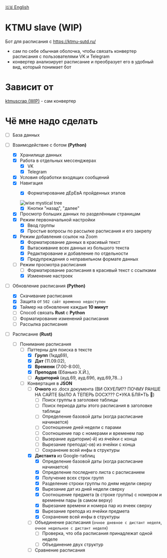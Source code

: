 [🇬🇧 English](/README-EN.md)

# KTMU slave (WIP)

Бот для расписания с https://ktmu-sutd.ru/

- сам по себе обычная оболочка, чтобы связать
конвертер расписания с пользователями 
VK и Telegram
- конвертер анализирует расписание
и преобразует его в удобный вид, который
понимает бот

# Зависит от
[ktmuscrap (WIP)](https://github.com/kerdl/ktmuscrap) - сам конвертер


# Чё мне надо сделать

- [ ] База данных

- [ ] Взаимодействие с ботом **(Python)**
     - [x] Хранилище данных
     - [x] Работа в отдельных мессенджерах
          - [x] VK
          - [x] Telegram
     - [x] Условия обработки входящих сообщений
     - [x] Навигация
          - [x] Форматирование дЕрЕвА пройденных этапов


          ![wise mystical tree](https://i.kym-cdn.com/photos/images/newsfeed/002/444/748/d04.jpg)
          - [x] Кнопки "назад", "далее"
     - [x] Просмотр больших данных по разделённым страницам
     - [x] Режим первоначальной настройки
          - [x] Ввод группы
          - [x] Простые вопросы по рассылке расписания и его закрепу
     - [x] Режим добавления ссылок на Zoom
          - [x] Форматирование данных в красивый текст
          - [x] Вытаскивание всех данных из большого текста
          - [x] Редактирование и добавление по отдельности
          - [x] Предупреждения о неправильном формате данных
     - [ ] Режим просмотра расписания
          - [ ] Форматирование расписания в красивый текст с ссылками
          - [x] Изменение настроек

- [ ] Обновление расписания **(Python)**
     - [x] Скачивание расписания
     - [x] Защита от `502 сайт временно недоступен`
     - [x] Таймер на обновление каждые **10 минут**
     - [ ] Способ связать **Rust** с **Python**
     - [ ] Форматирование изменений расписания
     - [ ] Рассылка расписания

- [ ] Расписание **(Rust)**
     - [ ] Понимание расписания
          - [ ] Паттерны для поиска в тексте
               - [x] **Групп** (1кдд69),
               - [x] **Дат** (11.09.02),
               - [x] **Времени** (7:00-8:00),
               - [x] **Преподов** (Ебанько Х.Й.),
               - [ ] **Аудиторий** (ауд.69, ауд.69б, ауд.69,78...)
          - [ ] Конвертация в **JSON**
               - [ ] **Очного** из .docx документа
               (ВИ ОХУЕЛИ?? ПОЧМУ РАНШЕ НА САЙТЕ БЫЛО А ТЕПЕРЬ DOCX??? С\*УКА БЛЯ\*ТЬ 🤬)
                    - [ ] Поиск группы в заголовке таблицы
                    - [ ] Поиск периода даты этого расписания в заголовке таблицы
                    - [ ] Определение базовой даты (когда расписание начинается)
                    - [ ] Соотношение дней недели с парами
                    - [ ] Соотношение пар с номерами и временем пар
                    - [ ] Вызерание аудитории(-й) из ячейки с конца
                    - [ ] Вырезание препода(-ов) из ячейки с конца
                    - [ ] Сохранение всей инфы в структуры
               - [x] **Дистанта** из Google-таблиц
                    - [x] Определение базовой даты (когда расписание начинается)
                    - [x] Определение последнего листа с расписанием
                    - [x] Получение всех строк групп
                    - [x] Разделение строки группы по дням недели сверху
                    - [x] Вырезание дат из дней недели сверху
                    - [x] Соотношение предмета (в строке группы) с номером и временем пары (в самом верху)
                    - [x] Вырезание времени и номера пар из ячеек сверху
                    - [x] Вырезание препода из ячейки предмета
                    - [x] Сохранение всей инфы в структуры
               - [ ] Объединение расписания (`очное дневное с дистант неделя`, `очное недельное с дистант неделя`)
                    - [ ] Проверка, что оба расписания принадлежат одной неделе
                    - [ ] Объединение двух структур
               - [ ] Сравнение расписания
